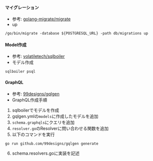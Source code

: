#### マイグレーション
- 参考: [golang-migrate/migrate](https://github.com/golang-migrate/migrate)
-  up
```aidl
/go/bin/migrate -database ${POSTGRESQL_URL} -path db/migrations up
```

#### Model作成
- 参考: [volatiletech/sqlboiler](https://github.com/volatiletech/sqlboiler)
- モデル作成
```aidl
sqlboiler psql
```

#### GraphQL
- 参考: [99designs/gqlgen](https://github.com/99designs/gqlgen)
- GraphQL作成手順
1. sqlboilerでモデルを作成
2. gqlgen.ymlの`models`に作成したモデルを追加
3. `schema.graphqls`にクエリを追加
4. `resolver.go`のResolverに問い合わせる関数を追加
5. 以下のコマンドを実行
```aidl
go run github.com/99designs/gqlgen generate
```
6. schema.resolvers.goに実装を記述